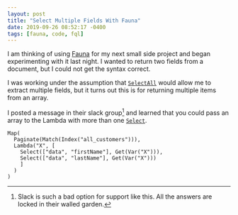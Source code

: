 ```yaml
---
layout: post
title: "Select Multiple Fields With Fauna"
date: 2019-09-26 08:52:17 -0400
tags: [fauna, code, fql]
---
```

I am thinking of using [Fauna][fauna] for my next small side project and began experimenting with it last night. I wanted to return two fields from a document, but I could not get the syntax correct.

I was working under the assumption that [`SelectAll`][selectall] would allow me to extract multiple fields, but it turns out this is for returning multiple items from an array.

I posted a message in their slack group[^1] and learned that you could pass an array to the Lambda with more than one [`Select`][select].

```fql
Map(
  Paginate(Match(Index("all_customers"))),
  Lambda("X", [
    Select(["data", "firstName"], Get(Var("X"))),
    Select(["data", "lastName"], Get(Var("X")))
    ]
  )
)
```
[fauna]: https://fauna.com
[selectall]: https://docs.fauna.com/fauna/current/api/fql/functions/selectall
[select]: https://docs.fauna.com/fauna/current/api/fql/functions/select
[^1]: Slack is such a bad option for support like this. All the answers are locked in their walled garden.

